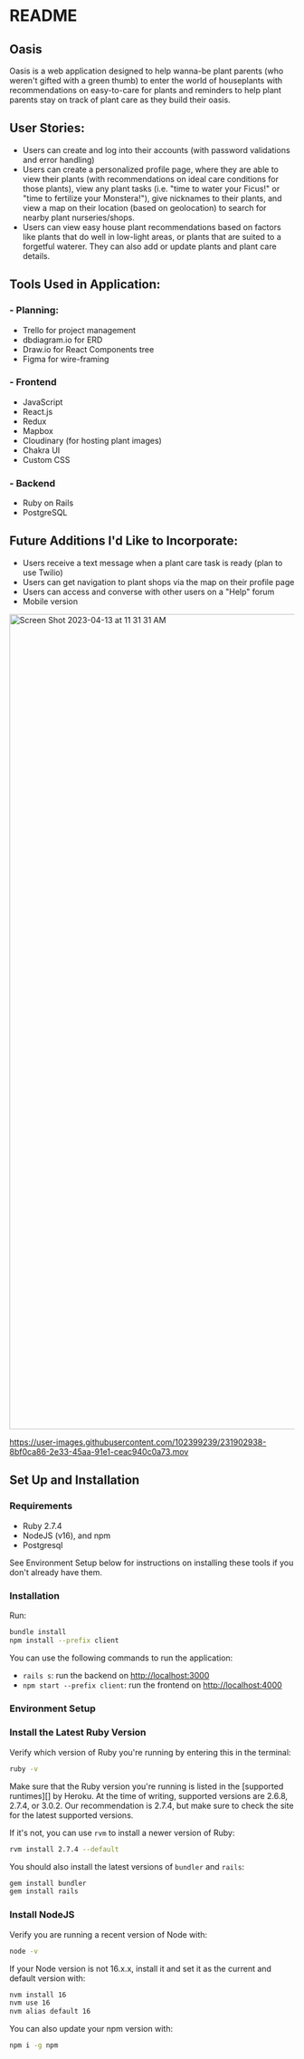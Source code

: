 # README


## Oasis
Oasis is a web application designed to help wanna-be plant parents (who weren't gifted with a green thumb) to enter the world of houseplants with recommendations on easy-to-care for plants and reminders to help plant parents stay on track of plant care as they build their oasis.

## User Stories:
- Users can create and log into their accounts (with password validations and error handling)
- Users can create a personalized profile page, where they are able to view their plants (with recommendations on ideal care conditions for those plants), view any plant tasks (i.e. "time to water your Ficus!" or "time to fertilize your Monstera!"), give nicknames to their plants, and view a map on their location (based on geolocation) to search for nearby plant nurseries/shops.
- Users can view easy house plant recommendations based on factors like plants that do well in low-light areas, or plants that are suited to a forgetful waterer. They can also add or update plants and plant care details. 

## Tools Used in Application:
### - Planning: 
  - Trello for project management
  - dbdiagram.io for ERD
  - Draw.io for React Components tree
  - Figma for wire-framing
### - Frontend
  - JavaScript
  - React.js
  - Redux
  - Mapbox
  - Cloudinary (for hosting plant images)
  - Chakra UI
  - Custom CSS
### - Backend
  - Ruby on Rails
  - PostgreSQL

## Future Additions I'd Like to Incorporate:
- Users receive a text message when a plant care task is ready (plan to use Twilio)
- Users can get navigation to plant shops via the map on their profile page
- Users can access and converse with other users on a "Help" forum
- Mobile version

<img width="1440" alt="Screen Shot 2023-04-13 at 11 31 31 AM" src="https://user-images.githubusercontent.com/102399239/231902677-5d28ea05-4dcb-4a54-b1c2-29bc0fce2f5e.png">


https://user-images.githubusercontent.com/102399239/231902938-8bf0ca86-2e33-45aa-91e1-ceac940c0a73.mov


## Set Up and Installation

### Requirements

- Ruby 2.7.4
- NodeJS (v16), and npm
- Postgresql

See Environment Setup below for instructions on installing these tools if you
don't already have them.

### Installation

Run:

```sh
bundle install
npm install --prefix client
```

You can use the following commands to run the application:

- `rails s`: run the backend on [http://localhost:3000](http://localhost:3000)
- `npm start --prefix client`: run the frontend on
  [http://localhost:4000](http://localhost:4000)

### Environment Setup
### Install the Latest Ruby Version

Verify which version of Ruby you're running by entering this in the terminal:

```sh
ruby -v
```

Make sure that the Ruby version you're running is listed in the [supported
runtimes][] by Heroku. At the time of writing, supported versions are 2.6.8,
2.7.4, or 3.0.2. Our recommendation is 2.7.4, but make sure to check the site
for the latest supported versions.

If it's not, you can use `rvm` to install a newer version of Ruby:

```sh
rvm install 2.7.4 --default
```

You should also install the latest versions of `bundler` and `rails`:

```sh
gem install bundler
gem install rails
```

### Install NodeJS

Verify you are running a recent version of Node with:

```sh
node -v
```

If your Node version is not 16.x.x, install it and set it as the current and
default version with:

```sh
nvm install 16
nvm use 16
nvm alias default 16
```

You can also update your npm version with:

```sh
npm i -g npm
```
